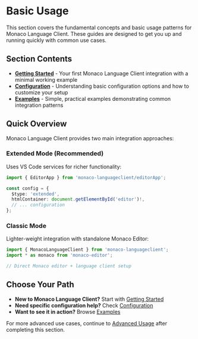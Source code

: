# Basic Usage

This section covers the fundamental concepts and basic usage patterns for Monaco Language Client. These guides are designed to get you up and running quickly with common use cases.

## Section Contents

- **[Getting Started](getting-started.md)** - Your first Monaco Language Client integration with a minimal working example
- **[Configuration](configuration.md)** - Understanding basic configuration options and how to customize your setup  
- **[Examples](examples.md)** - Simple, practical examples demonstrating common integration patterns

## Quick Overview

Monaco Language Client provides two main integration approaches:

### Extended Mode (Recommended)
Uses VS Code services for richer functionality:
```typescript
import { EditorApp } from 'monaco-languageclient/editorApp';

const config = {
  $type: 'extended',
  htmlContainer: document.getElementById('editor')!,
  // ... configuration
};
```

### Classic Mode
Lighter-weight integration with standalone Monaco Editor:
```typescript
import { MonacoLanguageClient } from 'monaco-languageclient';
import * as monaco from 'monaco-editor';

// Direct Monaco editor + language client setup
```

## Choose Your Path

- **New to Monaco Language Client?** Start with [Getting Started](getting-started.md)
- **Need specific configuration help?** Check [Configuration](configuration.md)  
- **Want to see it in action?** Browse [Examples](examples.md)

For more advanced use cases, continue to [Advanced Usage](../advanced-usage/index.md) after completing this section.
